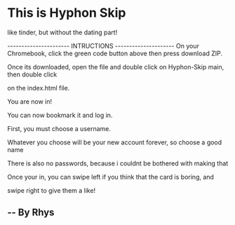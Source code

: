 # This is Hyphon Skip

like tinder, but without the dating part!


---------------------- INTRUCTIONS ---------------------
On your Chromebook, click the green code button above then press download ZIP.

Once its downloaded, open the file and double click on Hyphon-Skip main, then double click

on the index.html file.


You are now in!


You can now bookmark it and log in.

First, you must choose a username.

Whatever you choose will be your new account forever, so choose a good name

There is also no passwords, because i couldnt be bothered with making that

Once your in, you can swipe left if you think that the card is boring, and

swipe right to give them a like! 

--
By Rhys
--
